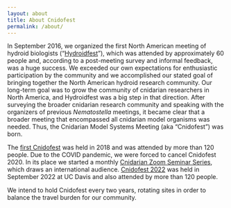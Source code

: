 ```yaml
---
layout: about
title: About Cnidofest
permalink: /about/
---
```



In September 2016, we organized the first North American meeting of hydroid biologists (“[Hydroidfest](/past-meetings/hydroidfest)”), which was attended by approximately 60 people and, according to a post-meeting survey and informal feedback, was a huge success. We exceeded our own expectations for enthusiastic participation by the community and we accomplished our stated goal of bringing together the North American hydroid research community. Our long-term goal was to grow the community of cnidarian researchers in North America, and Hydroidfest was a big step in that direction. After surveying the broader cnidarian research community and speaking with the organizers of previous _Nematostella_ meetings, it became clear that a broader meeting that encompassed all cnidarian model organisms was needed. Thus, the Cnidarian Model Systems Meeting (aka “Cnidofest”) was born.

The [first Cnidofest](/past-meetings/cnidofest-2018) was held in 2018 and was attended by more than 120 people. Due to the COVID pandemic, we were forced to cancel Cnidofest 2020. In its place we started a monthly [Cnidarian Zoom Seminar Series](/zoom-seminars), which draws an international audience. [Cnidofest 2022](/past-meetings/cnidofest-2022) was held in September 2022 at UC Davis and also attended by more than 120 people.  

We intend to hold Cnidofest every two years, rotating sites in order to balance the travel burden for our community. 